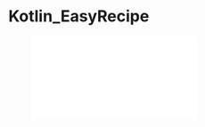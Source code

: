 # Kotlin_EasyRecipe

<figure class="video_container">
  <iframe src="demo.mp4" frameborder="0" allowfullscreen="true"> 
</iframe>
</figure>
